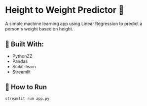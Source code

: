 # Height to Weight Predictor 🚀

A simple machine learning app using Linear Regression to predict a person's weight based on height.

## 🔧 Built With:
- PythonZZ
- Pandas
- Scikit-learn
- Streamlit

## 🚀 How to Run

```bash
streamlit run app.py